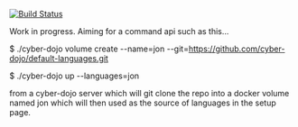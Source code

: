 [![Build Status](https://travis-ci.org/cyber-dojo/default-languages.svg?branch=master)](https://travis-ci.org/cyber-dojo/default-languages)



Work in progress. Aiming for a command api such as this...

$ ./cyber-dojo volume create --name=jon --git=https://github.com/cyber-dojo/default-languages.git

$ ./cyber-dojo up --languages=jon
 
from a cyber-dojo server which will git clone the repo into a docker volume
named jon which will then used as the source of languages in the setup page.

